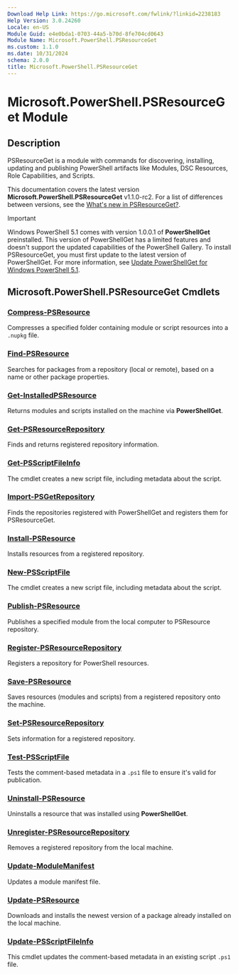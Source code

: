```yaml
---
Download Help Link: https://go.microsoft.com/fwlink/?linkid=2238183
Help Version: 3.0.24260
Locale: en-US
Module Guid: e4e0bda1-0703-44a5-b70d-8fe704cd0643
Module Name: Microsoft.PowerShell.PSResourceGet
ms.custom: 1.1.0
ms.date: 10/31/2024
schema: 2.0.0
title: Microsoft.PowerShell.PSResourceGet
---
```

# Microsoft.PowerShell.PSResourceGet Module

## Description

PSResourceGet is a module with commands for discovering, installing, updating and publishing
PowerShell artifacts like Modules, DSC Resources, Role Capabilities, and Scripts.

This documentation covers the latest version **Microsoft.PowerShell.PSResourceGet** v1.1.0-rc2. For
a list of differences between versions, see the
[What's new in PSResourceGet?](/powershell/gallery/powershellget/psresourceget-release-notes).

> [!IMPORTANT]
> Windows PowerShell 5.1 comes with version 1.0.0.1 of **PowerShellGet** preinstalled. This version
> of PowerShellGet has a limited features and doesn't support the updated capabilities of the
> PowerShell Gallery. To install PSResourceGet, you must first update to the latest version of
> PowerShellGet. For more information, see
> [Update PowerShellGet for Windows PowerShell 5.1](/powershell/gallery/powershellget/update-powershell-51).

## Microsoft.PowerShell.PSResourceGet Cmdlets

### [Compress-PSResource](Compress-PSResource.md)
Compresses a specified folder containing module or script resources into a `.nupkg` file.

### [Find-PSResource](Find-PSResource.md)
Searches for packages from a repository (local or remote), based on a name or other package
properties.

### [Get-InstalledPSResource](Get-InstalledPSResource.md)
Returns modules and scripts installed on the machine via **PowerShellGet**.

### [Get-PSResourceRepository](Get-PSResourceRepository.md)
Finds and returns registered repository information.

### [Get-PSScriptFileInfo](Get-PSScriptFileInfo.md)
The cmdlet creates a new script file, including metadata about the script.

### [Import-PSGetRepository](Import-PSGetRepository.md)
Finds the repositories registered with PowerShellGet and registers them for PSResourceGet.

### [Install-PSResource](Install-PSResource.md)
Installs resources from a registered repository.

### [New-PSScriptFile](New-PSScriptFile.md)
The cmdlet creates a new script file, including metadata about the script.

### [Publish-PSResource](Publish-PSResource.md)
Publishes a specified module from the local computer to PSResource repository.

### [Register-PSResourceRepository](Register-PSResourceRepository.md)
Registers a repository for PowerShell resources.

### [Save-PSResource](Save-PSResource.md)
Saves resources (modules and scripts) from a registered repository onto the machine.

### [Set-PSResourceRepository](Set-PSResourceRepository.md)
Sets information for a registered repository.

### [Test-PSScriptFile](Test-PSScriptFile.md)
Tests the comment-based metadata in a `.ps1` file to ensure it's valid for publication.

### [Uninstall-PSResource](Uninstall-PSResource.md)
Uninstalls a resource that was installed using **PowerShellGet**.

### [Unregister-PSResourceRepository](Unregister-PSResourceRepository.md)
Removes a registered repository from the local machine.

### [Update-ModuleManifest](Update-ModuleManifest.md)
Updates a module manifest file.

### [Update-PSResource](Update-PSResource.md)
Downloads and installs the newest version of a package already installed on the local machine.

### [Update-PSScriptFileInfo](Update-PSScriptFileInfo.md)
This cmdlet updates the comment-based metadata in an existing script `.ps1` file.
